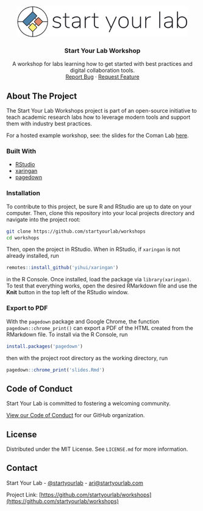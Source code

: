 <!-- PROJECT LOGO -->
<br />
<p align="center">
  <a href="https://github.com/startyourlab/workshops">
    <img src="assets/images/logo.png" alt="Logo" height="80">
  </a>

  <h3 align="center">Start Your Lab Workshop</h3>

  <p align="center">
    A workshop for labs learning how to get started with best practices and digital collaboration tools.
    <br />
    <a href="https://github.com/startyourlab/workshops/issues">Report Bug</a>
    ·
    <a href="https://github.com/startyourlab/workshops/issues">Request Feature</a>
  </p>
</p>

## About The Project

The Start Your Lab Workshops project is part of an open-source initiative to teach academic research
labs how to leverage modern tools and support them with industry best practices.

For a hosted example workshop, see: the slides for the Coman Lab [here](./coman-lab-meeting-slides.html).

### Built With

* [RStudio](https://www.rstudio.com/)
* [xaringan](https://github.com/yihui/xaringan)
* [pagedown](https://github.com/rstudio/pagedown)

### Installation

To contribute to this project, be sure R and RStudio are up to date on your computer.
Then, clone this repository into your local projects directory and navigate into the
project root:

```sh
git clone https://github.com/startyourlab/workshops
cd workshops
```

Then, open the project in RStudio. When in RStudio, if `xaringan` is not already
installed, run

```r
remotes::install_github('yihui/xaringan')
```

in the R Console. Once installed, load the package via `library(xaringan)`.
To test that everything works, open the desired RMarkdown file and use the **Knit**
button in the top left of the RStudio window.

### Export to PDF

With the `pagedown` package and Google Chrome, the function `pagedown::chrome_print()`
can export a PDF of the HTML created from the RMarkdown file. To install via the
R Console, run

```r
install.packages('pagedown')
```

then with the project root directory as the working directory, run

```r
pagedown::chrome_print('slides.Rmd')
```

## Code of Conduct

Start Your Lab is committed to fostering a welcoming community.

[View our Code of Conduct](https://github.com/startyourlab/.github/tree/main/CODE_OF_CONDUCT.md) for our GitHub organization.

<!-- LICENSE -->
## License

Distributed under the MIT License. See `LICENSE.md` for more information.

<!-- CONTACT -->
## Contact

Start Your Lab - [@startyourlab](https://twitter.com/startyourlab) - ari@startyourlab.com

Project Link: [https://github.com/startyourlab/workshops](https://github.com/startyourlab/workshops)

<!-- MARKDOWN LINKS & IMAGES -->
<!-- https://www.markdownguide.org/basic-syntax/#reference-style-links -->
[contributors-shield]: https://img.shields.io/github/contributors/startyourlab/workshops?style=for-the-badge
[contributors-url]: https://github.com/startyourlab/workshops/graphs/contributors
[forks-shield]: https://img.shields.io/github/forks/startyourlab/workshops?style=for-the-badge
[forks-url]: https://github.com/staryourlab/workshops/network/members
[stars-shield]: https://img.shields.io/github/stars/startyourlab/workshops?style=for-the-badge
[stars-url]: https://github.com/staryourlab/workshops/stargazers
[issues-shield]: https://img.shields.io/github/issues/startyourlab/workshops?style=for-the-badge
[issues-url]: https://github.com/staryourlab/workshops/issues
[license-shield]: https://img.shields.io/github/license/startyourlab/workshops?style=for-the-badge
[license-url]: https://github.com/staryourlab/workshops/blob/master/LICENSE.md
[product-screenshot]: assets/images/product-screenshot.png
